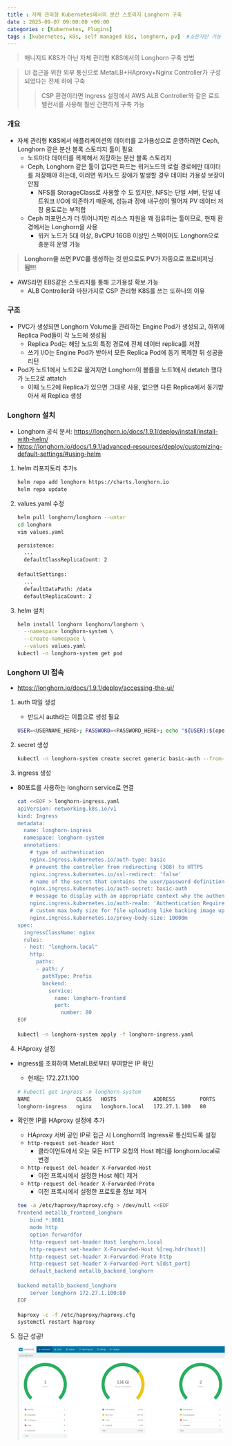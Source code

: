 ```yaml
---
title : 자체 관리형 Kubernetes에서의 분산 스토리지 Longhorn 구축
date : 2025-09-07 09:00:00 +09:00
categories : [Kubernetes, Plugins]
tags : [kubernetes, k8s, self managed k8s, longhorn, pv]  #소문자만 가능
---
```


> 매니지드 K8S가 아닌 자체 관리형 K8S에서의 Longhorn 구축 방법
> 

> UI 접근을 위한 외부 통신으로 MetalLB+HAproxy+Nginx Controller가 구성 되었다는 전제 하에 구축
> 
> 
> > CSP 환경이라면 Ingress 설정에서 AWS ALB Controller와 같은 로드밸런서를 사용해 훨씬 간편하게 구축 가능
> > 

### 개요

- 자체 관리형 K8S에서 애플리케이션의 데이터를 고가용성으로 운영하려면 Ceph, Longhorn 같은 분산 블록 스토리지 툴이 필요
    - 노드마다 데이터를 복제해서 저장하는 분산 블록 스토리지
    - Ceph, Longhorn 같은 툴이 없다면 파드는 워커노드의 로컬 경로에만 데이터를 저장해야 하는데, 이러면 워커노드 장애가 발생할 경우 데이터 가용성 보장이 안됨
        - NFS를 StorageClass로 사용할 수 도 있지만, NFS는 단일 서버, 단일 네트워크 I/O에 의존하기 때문에, 성능과 장애 내구성이 떨어져 PV 데이터 저장 용도로는 부적합
    - Ceph 퍼포먼스가 더 뛰어나지만 리소스 자원을 꽤 점유하는 툴이므로, 현재 환경에서는 Longhorn을 사용
        - 워커 노드가 5대 이상, 8vCPU 16GB 이상인 스펙이어도 Longhorn으로 충분히 운영 가능

> **Longhorn을 쓰면 PVC를 생성하는 것 만으로도 PV가 자동으로 프로비저닝됨!!!**
> 
- AWS라면 EBS같은 스토리지를 통해 고가용성 확보 가능
    - ALB Controller와 마찬가지로 CSP 관리형 K8S를 쓰는 또하나의 이유

### 구조

- PVC가 생성되면 Longhorn Volume을 관리하는 Engine Pod가 생성되고, 하위에 Replica Pod들이 각 노드에 생성됨
    - Replica Pod는 해당 노드의 특정 경로에 전체 데이터 replica를 저장
    - 쓰기 I/O는 Engine Pod가 받아서 모든 Replica Pod에 동기 복제한 뒤 성공을 리턴
- Pod가 노드1에서 노드2로 옮겨지면 Longhorn이 볼륨을 노드1에서 detatch 했다가 노드2로 attatch
    - 이때 노드2에 Replica가 있으면 그대로 사용, 없으면 다른 Replica에서 동기받아서 새 Replica 생성

### Longhorn 설치

- Longhorn 공식 문서:
https://longhorn.io/docs/1.9.1/deploy/install/install-with-helm/
- https://longhorn.io/docs/1.9.1/advanced-resources/deploy/customizing-default-settings/#using-helm
1. helm 리포지토리 추가s
    
    ```bash
    helm repo add longhorn https://charts.longhorn.io
    helm repo update
    ```
    
2. values.yaml 수정
    
    ```bash
    helm pull longhorn/longhorn --untar
    cd longhorn
    vim values.yaml
    ```
    
    ```bash
    persistence:
      ...
      defaultClassReplicaCount: 2
    
    defaultSettings:
      ...
      defaultDataPath: /data
      defaultReplicaCount: 2
    ```
    
3. helm 설치
    
    ```bash
    helm install longhorn longhorn/longhorn \
      --namespace longhorn-system \
      --create-namespace \
      --values values.yaml
    kubectl -n longhorn-system get pod
    ```
    

### Longhorn UI 접속

- https://longhorn.io/docs/1.9.1/deploy/accessing-the-ui/
1. auth 파일 생성
    - 반드시 auth라는 이름으로 생성 필요
    
    ```bash
    USER=<USERNAME_HERE>; PASSWORD=<PASSWORD_HERE>; echo "${USER}:$(openssl passwd -stdin -apr1 <<< ${PASSWORD})" >> auth
    ```
    
2. secret 생성
    
    ```bash
    kubectl -n longhorn-system create secret generic basic-auth --from-file=auth
    ```
    
3. ingress 생성
- 80포트를 사용하는 longhorn service로 연결
    
    ```bash
    cat <<EOF > longhorn-ingress.yaml
    apiVersion: networking.k8s.io/v1
    kind: Ingress
    metadata:
      name: longhorn-ingress
      namespace: longhorn-system
      annotations:
        # type of authentication
        nginx.ingress.kubernetes.io/auth-type: basic
        # prevent the controller from redirecting (308) to HTTPS
        nginx.ingress.kubernetes.io/ssl-redirect: 'false'
        # name of the secret that contains the user/password definitions
        nginx.ingress.kubernetes.io/auth-secret: basic-auth
        # message to display with an appropriate context why the authentication is required
        nginx.ingress.kubernetes.io/auth-realm: 'Authentication Required '
        # custom max body size for file uploading like backing image uploading
        nginx.ingress.kubernetes.io/proxy-body-size: 10000m
    spec:
      ingressClassName: nginx
      rules:
      - host: "longhorn.local"
        http:
          paths:
          - path: /
            pathType: Prefix
            backend:
              service:
                name: longhorn-frontend
                port:
                  number: 80
    EOF
    
    kubectl -n longhorn-system apply -f longhorn-ingress.yaml
    ```
    
4. HAproxy 설정
- ingress를 조회하여 MetalLB로부터 부여받은 IP 확인
    - 현재는 172.27.1.100
    
    ```bash
    # kubectl get ingress -n longhorn-system 
    NAME               CLASS   HOSTS            ADDRESS        PORTS   AGE
    longhorn-ingress   nginx   longhorn.local   172.27.1.100   80      8s
    ```
    
- 확인한 IP를 HAproxy 설정에 추가
    - HAproxy 서버 공인 IP로 접근 시 Longhorn의 Ingress로 통신되도록 설정
    - `http-request set-header Host`
      - 클라이언트에서 오는 모든 HTTP 요청의 Host 헤더를 longhorn.local로 변경
    - `http-request del-header X-Forwarded-Host`
      - 이전 프록시에서 설정한 Host 헤더 제거
    - `http-request del-header X-Forwarded-Proto`
      - 이전 프록시에서 설정한 프로토콜 정보 제거
    ```bash
    tee -a /etc/haproxy/haproxy.cfg > /dev/null <<EOF
    frontend metallb_frontend_longhorn
        bind *:8081
        mode http
        option forwardfor
        http-request set-header Host longhorn.local
        http-request set-header X-Forwarded-Host %[req.hdr(host)]
        http-request set-header X-Forwarded-Proto http
        http-request set-header X-Forwarded-Port %[dst_port]
        default_backend metallb_backend_longhorn

    backend metallb_backend_longhorn
        server longhorn 172.27.1.100:80
    EOF

    haproxy -c -f /etc/haproxy/haproxy.cfg
    systemctl restart haproxy
    ```
    
5. 접근 성공!
    
    ![Longhorn1.png](/assets/img/kubernetes/Longhorn1.png)
